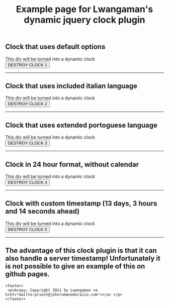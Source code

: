 
<div>
  <header>
    <h1>Example page for Lwangaman's dynamic jquery clock plugin</h1>
  </header>

  <div style="clear:both;">
    <h2>Clock that uses default options</h2>
    <div id="clock1">This div will be turned into a dynamic clock</div>
    <button id="destroyclock1">DESTROY CLOCK 1</button>
  </div>
  <hr style="clear:both;" />
  <div style="clear:both;">
    <h2>Clock that uses included italian language</h2>
    <div id="clock2">This div will be turned into a dynamic clock</div>
    <button id="destroyclock2">DESTROY CLOCK 2</button>
  </div>
  <hr style="clear:both;" />
  <div style="clear:both;">
    <h2>Clock that uses extended portoguese language</h2>
    <div id="clock3">This div will be turned into a dynamic clock</div>
    <button id="destroyclock3">DESTROY CLOCK 3</button>
  </div>
  <hr style="clear:both;" />
  <div style="clear:both;">
    <h2>Clock in 24 hour format, without calendar</h2>
    <div id="clock4">This div will be turned into a dynamic clock</div>
    <button id="destroyclock4">DESTROY CLOCK 4</button>
  </div>
  <hr style="clear:both;" />
  <div style="clear:both;">
    <h2>Clock with custom timestamp (13 days, 3 hours and 14 seconds ahead)</h2>
    <div id="clock5">This div will be turned into a dynamic clock</div>
    <button id="destroyclock5">DESTROY CLOCK 5</button>
  </div>
  <hr style="clear:both;" />
  <h2>The advantage of this clock plugin is that it can also handle a server timestamp! Unfortunately it is not possible to give an example of this on github pages.</h2>
  

    <footer>
     <p>&copy; Copyright 2011 by Lwangaman <a href="mailto:priest@johnromanodorazio.com"></a> </p>
    </footer>
</div>
